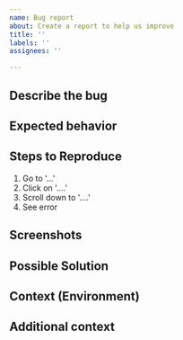 ```yaml
---
name: Bug report
about: Create a report to help us improve
title: ''
labels: ''
assignees: ''

---
```




## Describe the bug
<!-- A clear and concise description of what the bug is. -->
<!-- 발생한 bug에 대한 설명 -->



## Expected behavior
<!-- Tell us what should happen -->
<!-- bug가 아닌 원하는 결과가 무엇인지 설명 -->



## Steps to Reproduce
<!-- Steps to reproduce the behavior: -->
<!-- bug 확인하기 위해서 어떤 절차가 필요한지 설명 -->
1. Go to '...'
2. Click on '....'
3. Scroll down to '....'
4. See error



## Screenshots
<!-- If applicable, add screenshots to help explain your problem. -->



## Possible Solution
<!-- Not obligatory, but suggest a fix/reason for the bug, -->
<!-- bug 해결하기 위한 idea -->


## Context (Environment)
<!-- How has this issue affected you? What are you trying to accomplish? -->



## Additional context
<!-- Add any other context about the problem here. -->


